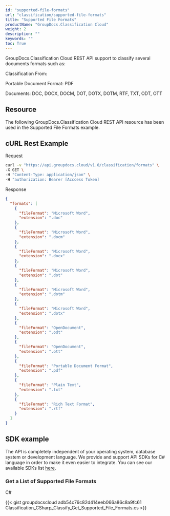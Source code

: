 ```yaml
---
id: "supported-file-formats"
url: "classification/supported-file-formats"
title: "Supported File Formats"
productName: "GroupDocs.Classification Cloud"
weight: 2
description: ""
keywords: ""
toc: True
---
```


GroupDocs.Classification Cloud REST API support to classify several documents formats such as:

Classification From:

Portable Document Format: PDF

Documents: DOC, DOCX, DOCM, DOT, DOTX, DOTM, RTF, TXT, ODT, OTT

## Resource

The following GroupDocs.Classification Cloud REST API resource has been used in the Supported File Formats example.

## cURL Rest Example

Request

```bash 
curl -v "https://api.groupdocs.cloud/v1.0/classification/formats" \
-X GET \
-H "Content-Type: application/json" \
-H "authorization: Bearer [Acccess Token]
```

Response

```json 
{
  "formats": [
    {
      "fileFormat": "Microsoft Word",
      "extension": ".doc"
    },
    {
      "fileFormat": "Microsoft Word",
      "extension": ".docm"
    },
    {
      "fileFormat": "Microsoft Word",
      "extension": ".docx"
    },
    {
      "fileFormat": "Microsoft Word",
      "extension": ".dot"
    },
    {
      "fileFormat": "Microsoft Word",
      "extension": ".dotm"
    },
    {
      "fileFormat": "Microsoft Word",
      "extension": ".dotx"
    },
    {
      "fileFormat": "OpenDocument",
      "extension": ".odt"
    },
    {
      "fileFormat": "OpenDocument",
      "extension": ".ott"
    },
    {
      "fileFormat": "Portable Document Format",
      "extension": ".pdf"
    },
    {
      "fileFormat": "Plain Text",
      "extension": ".txt"
    },
    {
      "fileFormat": "Rich Text Format",
      "extension": ".rtf"
    }
  ]
}
```

## SDK example

The API is completely independent of your operating system, database system or development language. We provide and support API SDKs for C# language in order to make it even easier to integrate. You can see our available SDKs list [here](https://github.com/groupdocs-classification-cloud/).

### Get a List of Supported File Formats

C#

{{< gist groupdocscloud adb54c76c82d414eeb066a86c8a9fc61 Classification_CSharp_Classify_Get_Supported_File_Formats.cs >}}
